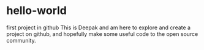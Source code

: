 # hello-world
first project in github
This is Deepak and am here to explore and create a project on github, and hopefully make some useful code to the open source community.
